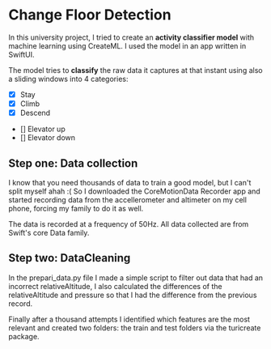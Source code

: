 # Change Floor Detection

In this university project, I tried to create an **activity classifier model** with machine learning using CreateML. I used the model in an app written in SwiftUI.

The model tries to **classify** the raw data it captures at that instant using also a sliding windows into 4 categories:

- [x] Stay
- [x] Climb
- [x] Descend
- [] Elevator up
- [] Elevator down
  
## Step one: Data collection

I know that you need thousands of data to train a good model, but I can't split myself ahah :(
So I downloaded the CoreMotionData Recorder app and started recording data from the accellerometer and altimeter on my cell phone, forcing my family to do it as well.

The data is recorded at a frequency of 50Hz.
All data collected are from Swift's core Data family.

## Step two: DataCleaning

In the prepari_data.py file I made a simple script to filter out data that had an incorrect relativeAltitude, I also calculated the differences of the relativeAltitude and pressure so that I had the difference from the previous record.

Finally after a thousand attempts I identified which features are the most relevant and created two folders: the train and test folders via the turicreate package. 
